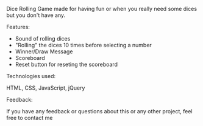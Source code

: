 Dice Rolling Game made for having fun or when you really need some dices but you don't have any.

Features:

  - Sound of rolling dices
  - "Rolling" the dices 10 times before selecting a number
  - Winner/Draw Message
  - Scoreboard
  - Reset button for reseting the scoreboard

Technologies used:

HTML, CSS, JavaScript, jQuery

Feedback:

If you have any feedback or questions about this or any other project, feel free to contact me
